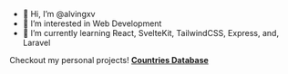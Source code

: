- 👋 Hi, I’m @alvingxv
- 👀 I’m interested in Web Development
- 🌱 I’m currently learning React, SvelteKit, TailwindCSS, Express, and, Laravel

Checkout my personal projects!
[**Countries Database**](https://countries-database.vercel.app/)

<!---
alvingxv/alvingxv is a ✨ special ✨ repository because its `README.md` (this file) appears on your GitHub profile.
You can click the Preview link to take a look at your changes.
--->
